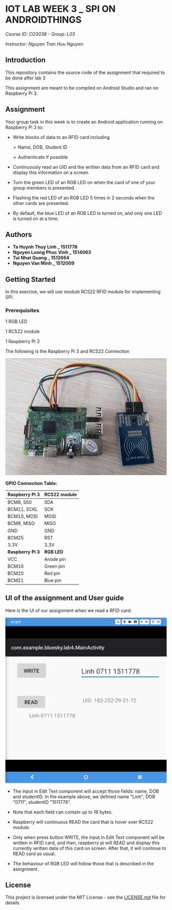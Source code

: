 # IOT LAB WEEK 3 _ SPI ON ANDROIDTHINGS 

*Course ID: CO3038 - Group: L03*

*Instructor: Nguyen Tran Huu Nguyen*

## Introduction

This repository contains the source code of the assignment that required to be done after lab 3

This assignment are meant to be compiled on Android Studio and ran on Raspberry Pi 3.

## Assignment

Your group task in this week is to create an Android application running on Raspberry Pi 3 to:
- Write blocks of data to an RFID card including

  ➢ Name, DOB, Student ID

  ➢ Authenticate if possible

- Continuously read an UID and the written data from an RFID card and display this information
on a screen.
- Turn the green LED of an RGB LED on when the card of one of your group members is presented.
- Flashing the red LED of an RGB LED 5 times in 2 seconds when the other cards are presented.
- By default, the blue LED of an RGB LED is turned on, and only one LED is turned on at a time.

## Authors

* **Ta Huynh Thuy Linh _ 1511778**
* **Nguyen Luong Phuc Vinh _ 1514063**
* **Tui Nhat Quang _ 1512664**
* **Nguyen Van Minh _ 1512009**

## Getting Started

In this exercise, we will use module RC522 RFID module for implementing SPI. 

### Prerequisites

1 RGB LED

1 RC522 module

1 Raspberry Pi 3 

The following is the Raspberry Pi 3 and RC522 Connection

![alt text](https://github.com/lefeno/lab_iot/blob/lab03_iot/3_Diagram.PNG)

**GPIO Connection Table:**

|Raspberry Pi 3|RC522 module|
|:--|:--|
|BCM8, SS0|SDA| 
BCM11, SCKL|SCK
BCM10, MOSI|MOSI
BCM9, MISO|MISO
GND|GND
BCM25|RST
3.3V|3.3V
**Raspberry Pi 3**|**RGB LED**|
VCC|Anode pin 
BCM16|Green pin 
BCM20|Red pin
BCM21|Blue pin

## UI of the assignment and User guide

Here is the UI of our assignment when we read a RFID card:

![alt text](https://github.com/lefeno/lab_iot/blob/lab03_iot/3_UI.PNG)

- The input in Edit Text component will accept those fields: name, DOB and studentID. In the example above, we defined name "Linh", DOB "0711", studentID "1511778".

- Note that each field can contain up to 16 bytes.

- Raspberry will continuous READ the card that is hover over RC522 module.

- Only when press button WRITE, the input in Edit Text component will be written in RFID card, and then, raspberry pi will READ and display this currently written data of this card on screen. After that, it will continue to READ card as usual.

- The behaviour of RGB LED will follow those that is described in the assignment.

## License

This project is licensed under the MIT License - see the [LICENSE.md](LICENSE.md) file for details

